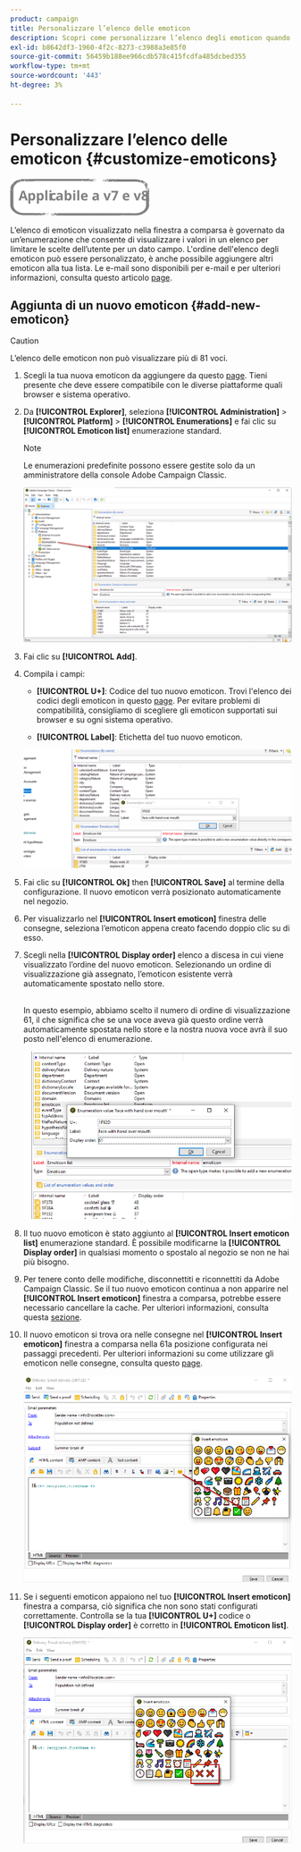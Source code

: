 ```yaml
---
product: campaign
title: Personalizzare l’elenco delle emoticon
description: Scopri come personalizzare l’elenco degli emoticon quando utilizzi Adobe Campaign Classic
exl-id: b8642df3-1960-4f2c-8273-c3988a3e85f0
source-git-commit: 56459b188ee966cdb578c415fcdfa485dcbed355
workflow-type: tm+mt
source-wordcount: '443'
ht-degree: 3%

---
```


# Personalizzare l’elenco delle emoticon {#customize-emoticons}

![](../../assets/common.svg)

L’elenco di emoticon visualizzato nella finestra a comparsa è governato da un’enumerazione che consente di visualizzare i valori in un elenco per limitare le scelte dell’utente per un dato campo.
L&#39;ordine dell&#39;elenco degli emoticon può essere personalizzato, è anche possibile aggiungere altri emoticon alla tua lista.
Le e-mail sono disponibili per e-mail e per ulteriori informazioni, consulta questo articolo [page](defining-the-email-content.md#inserting-emoticons).

## Aggiunta di un nuovo emoticon {#add-new-emoticon}

>[!CAUTION]
>
>L’elenco delle emoticon non può visualizzare più di 81 voci.

1. Scegli la tua nuova emoticon da aggiungere da questo [page](https://unicode.org/emoji/charts/full-emoji-list.html). Tieni presente che deve essere compatibile con le diverse piattaforme quali browser e sistema operativo.

1. Da **[!UICONTROL Explorer]**, seleziona **[!UICONTROL Administration]** > **[!UICONTROL Platform]** > **[!UICONTROL Enumerations]** e fai clic su **[!UICONTROL Emoticon list]** enumerazione standard.

   >[!NOTE]
   >
   >Le enumerazioni predefinite possono essere gestite solo da un amministratore della console Adobe Campaign Classic.

   ![](assets/emoticon_1.png)

1. Fai clic su **[!UICONTROL Add]**.

1. Compila i campi:

   * **[!UICONTROL U+]**: Codice del tuo nuovo emoticon. Trovi l&#39;elenco dei codici degli emoticon in questo [page](https://unicode.org/emoji/charts/full-emoji-list.html).
Per evitare problemi di compatibilità, consigliamo di scegliere gli emoticon supportati sui browser e su ogni sistema operativo.

   * **[!UICONTROL Label]**: Etichetta del tuo nuovo emoticon.

   ![](assets/emoticon_5.png)

1. Fai clic su **[!UICONTROL Ok]** then **[!UICONTROL Save]** al termine della configurazione.
Il nuovo emoticon verrà posizionato automaticamente nel negozio.

1. Per visualizzarlo nel **[!UICONTROL Insert emoticon]** finestra delle consegne, seleziona l’emoticon appena creato facendo doppio clic su di esso.

1. Scegli nella **[!UICONTROL Display order]** elenco a discesa in cui viene visualizzato l’ordine del nuovo emoticon. Selezionando un ordine di visualizzazione già assegnato, l’emoticon esistente verrà automaticamente spostato nello store.

   <br>In questo esempio, abbiamo scelto il numero di ordine di visualizzazione 61, il che significa che se una voce aveva già questo ordine verrà automaticamente spostata nello store e la nostra nuova voce avrà il suo posto nell&#39;elenco di enumerazione.

   ![](assets/emoticon_2.png)

1. Il tuo nuovo emoticon è stato aggiunto al **[!UICONTROL Insert emoticon list]** enumerazione standard. È possibile modificarne la **[!UICONTROL Display order]** in qualsiasi momento o spostalo al negozio se non ne hai più bisogno.

1. Per tenere conto delle modifiche, disconnettiti e riconnettiti da Adobe Campaign Classic. Se il tuo nuovo emoticon continua a non apparire nel **[!UICONTROL Insert emoticon]** finestra a comparsa, potrebbe essere necessario cancellare la cache. Per ulteriori informazioni, consulta questa [sezione](../../platform/using/faq-campaign-config.md#perform-soft-cache-clear).

1. Il nuovo emoticon si trova ora nelle consegne nel **[!UICONTROL Insert emoticon]** finestra a comparsa nella 61a posizione configurata nei passaggi precedenti. Per ulteriori informazioni su come utilizzare gli emoticon nelle consegne, consulta questo [page](defining-the-email-content.md#inserting-emoticons).

   ![](assets/emoticon_4.png)

1. Se i seguenti emoticon appaiono nel tuo **[!UICONTROL Insert emoticon]** finestra a comparsa, ciò significa che non sono stati configurati correttamente. Controlla se la tua **[!UICONTROL U+]** codice o **[!UICONTROL Display order]** è corretto in **[!UICONTROL Emoticon list]**.

   ![](assets/emoticon_6.png)
